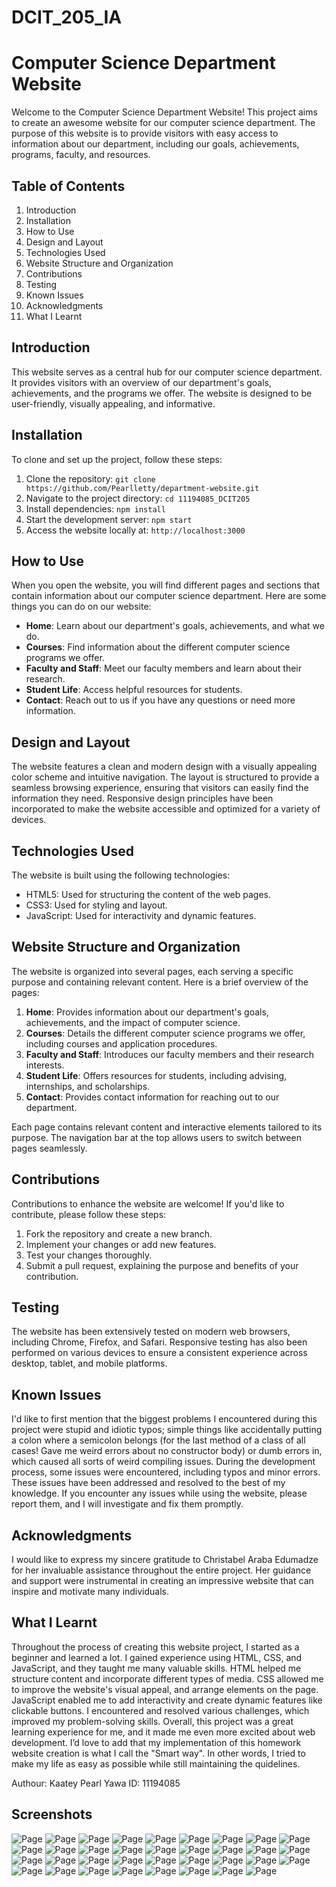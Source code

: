 # DCIT_205_IA
# Computer Science Department Website

Welcome to the Computer Science Department Website! This project aims to create an awesome website for our computer science department. The purpose of this website is to provide visitors with easy access to information about our department, including our goals, achievements, programs, faculty, and resources.

## Table of Contents

1. Introduction
2. Installation
3. How to Use
4. Design and Layout
5. Technologies Used
6. Website Structure and Organization
7. Contributions
8. Testing
9. Known Issues
10. Acknowledgments
11. What I Learnt

## Introduction

This website serves as a central hub for our computer science department. It provides visitors with an overview of our department's goals, achievements, and the programs we offer. The website is designed to be user-friendly, visually appealing, and informative.

## Installation

To clone and set up the project, follow these steps:

1. Clone the repository: `git clone https://github.com/Pearlletty/department-website.git`
2. Navigate to the project directory: `cd 11194085_DCIT205`
3. Install dependencies: `npm install`
4. Start the development server: `npm start`
5. Access the website locally at: `http://localhost:3000`

## How to Use

When you open the website, you will find different pages and sections that contain information about our computer science department. Here are some things you can do on our website:

- **Home**: Learn about our department's goals, achievements, and what we do.
- **Courses**: Find information about the different computer science programs we offer.
- **Faculty and Staff**: Meet our faculty members and learn about their research.
- **Student Life**: Access helpful resources for students.
- **Contact**: Reach out to us if you have any questions or need more information.

## Design and Layout

The website features a clean and modern design with a visually appealing color scheme and intuitive navigation. The layout is structured to provide a seamless browsing experience, ensuring that visitors can easily find the information they need. Responsive design principles have been incorporated to make the website accessible and optimized for a variety of devices.

## Technologies Used

The website is built using the following technologies:

- HTML5: Used for structuring the content of the web pages.
- CSS3: Used for styling and layout.
- JavaScript: Used for interactivity and dynamic features.

## Website Structure and Organization

The website is organized into several pages, each serving a specific purpose and containing relevant content. Here is a brief overview of the pages:

1. **Home**: Provides information about our department's goals, achievements, and the impact of computer science.
2. **Courses**: Details the different computer science programs we offer, including courses and application procedures.
3. **Faculty and Staff**: Introduces our faculty members and their research interests.
4. **Student Life**: Offers resources for students, including advising, internships, and scholarships.
5. **Contact**: Provides contact information for reaching out to our department.

Each page contains relevant content and interactive elements tailored to its purpose. The navigation bar at the top allows users to switch between pages seamlessly.

## Contributions

Contributions to enhance the website are welcome! If you'd like to contribute, please follow these steps:

1. Fork the repository and create a new branch.
2. Implement your changes or add new features.
3. Test your changes thoroughly.
4. Submit a pull request, explaining the purpose and benefits of your contribution.

## Testing

The website has been extensively tested on modern web browsers, including Chrome, Firefox, and Safari. Responsive testing has also been performed on various devices to ensure a consistent experience across desktop, tablet, and mobile platforms.

## Known Issues

I'd like to first mention that the biggest problems I encountered during this project were stupid and idiotic typos; simple things like accidentally putting a colon where a semicolon belongs (for the last method of a class of all cases! Gave me weird errors about no constructor body) or dumb errors in, which caused all sorts of weird compiling issues. During the development process, some issues were encountered, including typos and minor errors. These issues have been addressed and resolved to the best of my knowledge. If you encounter any issues while using the website, please report them, and I will investigate and fix them promptly.

## Acknowledgments

I would like to express my sincere gratitude to Christabel Araba Edumadze for her invaluable assistance throughout the entire project. Her guidance and support were instrumental in creating an impressive website that can inspire and motivate many individuals.

## What I Learnt

Throughout the process of creating this website project, I started as a beginner and learned a lot. I gained experience using HTML, CSS, and JavaScript, and they taught me many valuable skills. HTML helped me structure content and incorporate different types of media. CSS allowed me to improve the website's visual appeal, and arrange elements on the page. JavaScript enabled me to add interactivity and create dynamic features like clickable buttons. I encountered and resolved various challenges, which improved my problem-solving skills. Overall, this project was a great learning experience for me, and it made me even more excited about web development. I’d love to add that my implementation of this homework website creation is what I call the "Smart way". In other words, I tried to make my life as easy as possible while still maintaining the quidelines.  

Authour: Kaatey Pearl Yawa
ID: 11194085


## Screenshots

![Page](Pics/Screenshot%20(28).png)
![Page](Pics/Screenshot%20(29).png)
![Page](Pics/Screenshot%20(30).png)
![Page](Pics/Screenshot%20(31).png)
![Page](Pics/Screenshot%20(32).png)
![Page](Pics/Screenshot%20(33).png)
![Page](Pics/Screenshot%20(34).png)
![Page](Pics/Screenshot%20(35).png)
![Page](Pics/Screenshot%20(36).png)
![Page](Pics/Screenshot%20(37).png)
![Page](Pics/Screenshot%20(38).png)
![Page](Pics/Screenshot%20(39).png)
![Page](Pics/Screenshot%20(40).png)
![Page](Pics/Screenshot%20(41).png)
![Page](Pics/Screenshot%20(42).png)
![Page](Pics/Screenshot%20(43).png)
![Page](Pics/Screenshot%20(44).png)
![Page](Pics/Screenshot%20(45).png)
![Page](Pics/Screenshot%20(46).png)
![Page](Pics/Screenshot%20(47).png)
![Page](Pics/Screenshot%20(48).png)
![Page](Pics/Screenshot%20(49).png)
![Page](Pics/Screenshot%20(50).png)
![Page](Pics/Screenshot%20(51).png)
![Page](Pics/Screenshot%20(52).png)
![Page](Pics/Screenshot%20(53).png)
![Page](Pics/Screenshot%20(54).png)
![Page](Pics/Screenshot%20(55).png)
![Page](Pics/Screenshot%20(56).png)
![Page](Pics/Screenshot%20(57).png)
![Page](Pics/Screenshot%20(58).png)
![Page](Pics/Screenshot%20(59).png)
![Page](Pics/Screenshot%20(60).png)
![Page](Pics/Screenshot%20(61).png)
![Page](Pics/Screenshot%20(62).png)




























































